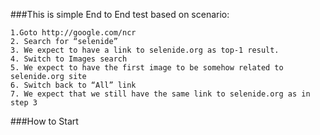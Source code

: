 
###This is simple End to End test based on scenario:


    1.Goto http://google.com/ncr
    2. Search for “selenide”
    3. We expect to have a link to selenide.org as top-1 result.
    4. Switch to Images search
    5. We expect to have the first image to be somehow related to selenide.org site
    6. Switch back to “All” link
    7. We expect that we still have the same link to selenide.org as in step 3


###How to Start
